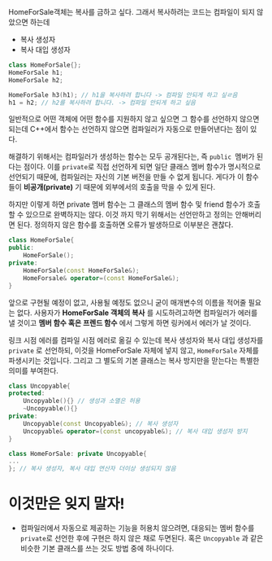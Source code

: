 
HomeForSale객체는 복사를 금하고 싶다. 그래서 복사하려는 코드는 컴파일이 되지 않았으면 하는데
- 복사 생성자
- 복사 대입 생성자

```c++
class HomeForSale{};
HomeForSale h1;
HomeForSale h2;

HomeForSale h3(h1); // h1을 복사하려 합니다 -> 컴파일 안되게 하고 싶ㄹ음
h1 = h2; // h2를 복사하려 합니다. -> 컴파일 안되게 하고 싶음
```

일반적으로 어떤 객체에 어떤 함수를 지원하지 않고 싶으면 그 함수를 선언하지 않으면 되는데
C++에서 함수는 선언하지 않으면 컴파일러가 자동으로 만들어낸다는 점이 있다.

해결하기 위해서는 컴파일러가 생성하는 함수는 모두 공개된다는, 즉 `public `멤버가 된다는 점이다. 이를 `private`로 직접 선언하게 되면 일단 클래스 멤버 함수가 명시적으로 선언되기 때문에, 컴파일러는 자신의 기본 버전을 만들 수 없게 됩니다. 게다가 이 함수들이 **비공개(private)** 기 때문에 외부에서의 호출을 막을 수 있게 된다.

하지만 이렇게 하면 private 멤버 함수는 그 클래스의 멤버 함수 및 friend 함수가 호출할 수 있으므로 완벽하지는 않다. 이것 까지 막기 위해서는 선언만하고 정의는 안해버리면 된다. 정의하지 않은 함수를 호출하면 오류가 발생하므로 이부분은 괜찮다.

```c++
class HomeForSale{
public:
	HomeForSale();
private:
	HomeForSale(const HomeForSale&);
	HomeForsale& operator=(const HomeForSale&);
}
```

앞으로 구현될 예정이 없고, 사용될 예정도 없으니 굳이 매개변수의 이름을 적어줄 필요는 없다.
사용자가 **HomeForSale 객체의 복사** 를 시도하려고하면 컴파일러가 에러를 낼 것이고
**멤버 함수 혹은 프렌드 함수** 에서 그렇게 하면 링커에서 에러가 날 것이다.

링크 시점 에러를 컴파일 시점 에러로 옮길 수 있는데 
복사 생성자와 복사 대입 생성자를 `private` 로 선언하되, 이것을 HomeForSale 자체에 넣지 않고, `HomeForSale` 자체를 파생시키는 것입니다. 그리고 그 별도의 기본 클래스는 복사 방지만을 맏는다는 특별한 의미를 부여한다.

```c++
class Uncopyable{
protected:
	Uncopyable(){} // 생성과 소멸은 허용
	~Uncopyable(){}
private:
	Uncopyable(const Uncopyable&); // 복사 생성자
	Uncopyable& operator=(const uncopyable&); // 복사 대입 생성자 방지
}

class HomeForSale: private Uncopyable{
...
}; // 복사 생성자, 복사 대입 연산자 더이상 생성되지 않음
```

# 이것만은 잊지 말자!
- 컴파일러에서 자동으로 제공하는 기능을 허용치 않으려면, 대응되는 멤버 함수를 `private`로 선언한 후에 구현은 하지 않은 채로 두면된다. 혹은  `Uncopyable` 과 같은 비슷한 기본 클래스를 쓰는 것도 방법 중에 하나이다.